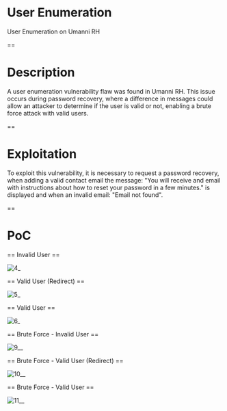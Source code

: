 # User Enumeration
User Enumeration on Umanni RH

==

# Description

A user enumeration vulnerability flaw was found in Umanni RH. This issue occurs during password recovery, where a difference in messages could allow an attacker to determine if the user is valid or not, enabling a brute force attack with valid users.

==

# Exploitation

To exploit this vulnerability, it is necessary to request a password recovery, when adding a valid contact email the message: "You will receive and email with instructions about how to reset your password in a few minutes." is displayed and when an invalid email: "Email not found".

==

# PoC

== Invalid User ==

![4_](https://user-images.githubusercontent.com/49153346/87189829-be95f300-c2c7-11ea-8f1f-482d2bc15f58.jpg)

== Valid User (Redirect) ==

![5_](https://user-images.githubusercontent.com/49153346/87189427-00726980-c2c7-11ea-94f1-c4967eb4ac3f.JPG)

== Valid User ==

![6_](https://user-images.githubusercontent.com/49153346/87189549-3dd6f700-c2c7-11ea-9ce2-a26fdc1e8a81.jpg)

== Brute Force - Invalid User ==

![9__](https://user-images.githubusercontent.com/49153346/87189889-da00fe00-c2c7-11ea-9530-559fbee179be.jpg)

== Brute Force - Valid User (Redirect) ==

![10__](https://user-images.githubusercontent.com/49153346/87190303-9ce93b80-c2c8-11ea-8bdd-0c967d0d5205.jpg)

== Brute Force - Valid User ==

![11__](https://user-images.githubusercontent.com/49153346/87189929-ec7b3780-c2c7-11ea-900a-69304e6e89c1.jpg)
